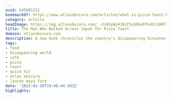 ```yaml
---
uuid: 645601211
bookmarkOf: https://www.atlasobscura.com/articles/what-is-pizza-toast-kissaten-japan
category: article
headImage: https://img.atlasobscura.com/_-VzHSyWyHJ8LP3uSQkeFPvUSl3mRF33IhUBsm5sEPw/rt:fit/w:600/q:81/sm:1/scp:1/ar:1/aHR0cHM6Ly9hdGxh/cy1kZXYuczMuYW1h/em9uYXdzLmNvbS91/cGxvYWRzL2Fzc2V0/cy9lNTA4YmFmNDQ1/NmZkOWU2NDlfcGl6/emF0b2FzdC0wMS5q/cGc.jpg
title: The Man Who Walked Across Japan for Pizza Toast
domain: atlasobscura.com
description: A new book chronicles the country's disappearing kissaten.
tags:
- food
- disappearing world
- cafe
- pizza
- toast
- quick_hit
- atlas obscura
- lauren moya ford
date: '2023-01-26T19:46:44.591Z'
highlights: 
---
```



